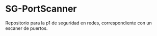 # SG-PortScanner
Repositorio para la p1 de seguridad en redes, correspondiente con un escaner de puertos.
